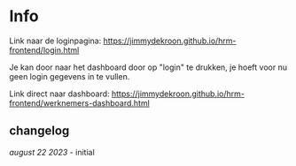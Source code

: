 # Info
Link naar de loginpagina: https://jimmydekroon.github.io/hrm-frontend/login.html

Je kan door naar het dashboard door op "login" te drukken, je hoeft voor nu geen login gegevens in te vullen.

Link direct naar dashboard: https://jimmydekroon.github.io/hrm-frontend/werknemers-dashboard.html

## changelog
*august 22 2023* - initial
